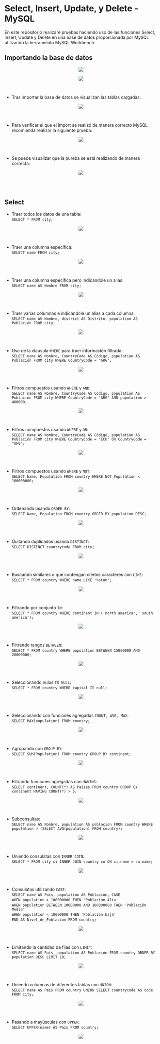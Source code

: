 # Select, Insert, Update, y Delete - MySQL
En este repositorio realizaré pruebas haciendo uso de las funciones Select, Insert, Update y Delete en una base de datos proporcionada por MySQL utilizando la herramiento MySQL Workbench.

## Importando la base de datos


<p align="center">
	<img src="https://raw.githubusercontent.com/WilliamLopez663/Select-Insert-Update-y-Delete---MySQL/main/assets/images/importar-basededatos1.PNG">
</p>
<p align="center">
	<img src="https://raw.githubusercontent.com/WilliamLopez663/Select-Insert-Update-y-Delete---MySQL/main/assets/images/importar-basededatos2.PNG">
</p>
<br>

- Tras importar la base de datos se visualizan las tablas cargadas:
<p align="center">
	<img src="https://raw.githubusercontent.com/WilliamLopez663/Select-Insert-Update-y-Delete---MySQL/main/assets/images/importar-basededatos3.PNG">
</p>
<br>

- Para verificar el que el import se realizó de manera correcto MySQL recomienda realizar la siguiente prueba:
<p align="center">
	<img src="https://raw.githubusercontent.com/WilliamLopez663/Select-Insert-Update-y-Delete---MySQL/main/assets/images/prueba1-import.PNG">
</p>
<br>

- Se puede visualizar que la pureba se está realizando de manera correcta:

<p align="center">
	<img src="https://raw.githubusercontent.com/WilliamLopez663/Select-Insert-Update-y-Delete---MySQL/main/assets/images/prueba2-import.PNG">
</p>
<br><br>

## Select
- Traer todos los datos de una tabla:  
  `SELECT * FROM city;`  
<p align="center">
	<img src="https://raw.githubusercontent.com/WilliamLopez663/Select-Insert-Update-y-Delete---MySQL/main/assets/images/select-toda-la-tabla.PNG">
</p>
<br>

- Traer una columna específica:  
  `SELECT name FROM city;`  
<p align="center">
	<img src="https://raw.githubusercontent.com/WilliamLopez663/Select-Insert-Update-y-Delete---MySQL/main/assets/images/select-columna-especifica.PNG">
</p>
<br>

- Traer una columna específica pero indicandole un alias:  
  `SELECT name AS Nombre FROM city;`  
<p align="center">
	<img src="https://raw.githubusercontent.com/WilliamLopez663/Select-Insert-Update-y-Delete---MySQL/main/assets/images/select-columna-especifica-alias.PNG">
</p>
<br>

- Traer varias columnas e indicandole un alias a cada columna:  
  `SELECT name AS Nombre, district AS Distrito, population AS Población FROM city;`  
<p align="center">
	<img src="https://raw.githubusercontent.com/WilliamLopez663/Select-Insert-Update-y-Delete---MySQL/main/assets/images/select-columnas-alias.PNG">
</p>
<br>

- Uso de la clausula `WHERE` para traer información filtrada:  
  `SELECT name AS Nombre, CountryCode AS Código, population AS Población FROM city WHERE CountryCode = "ARG";`  
<p align="center">
	<img src="https://raw.githubusercontent.com/WilliamLopez663/Select-Insert-Update-y-Delete---MySQL/main/assets/images/clausula-where.PNG">
</p>
<br>

- Filtros compuestos usando `WHERE` y `AND`:  
  `SELECT name AS Nombre, CountryCode AS Código, population AS Población FROM city WHERE CountryCode = "ARG" AND population > 400000;`  
<p align="center">
	<img src="https://raw.githubusercontent.com/WilliamLopez663/Select-Insert-Update-y-Delete---MySQL/main/assets/images/select-where-and.PNG">
</p>
<br>

- Filtros compuestos usando `WHERE` y `OR`:  
  `SELECT name AS Nombre, CountryCode AS Código, population AS Población FROM city WHERE CountryCode = "ECU" OR CountryCode = "AFG";`  
<p align="center">
	<img src="https://raw.githubusercontent.com/WilliamLopez663/Select-Insert-Update-y-Delete---MySQL/main/assets/images/select-where-or.PNG">
</p>
<br>

- Filtros compuestos usando `WHERE` y `NOT`:  
  `SELECT Name, Population FROM country WHERE NOT Population < 100000000;`  
<p align="center">
	<img src="https://raw.githubusercontent.com/WilliamLopez663/Select-Insert-Update-y-Delete---MySQL/main/assets/images/select-where-not.PNG">
</p>
<br>

- Ordenando usando `ORDER BY`:  
  `SELECT Name, Population FROM country ORDER BY population DESC;`  
<p align="center">
	<img src="https://raw.githubusercontent.com/WilliamLopez663/Select-Insert-Update-y-Delete---MySQL/main/assets/images/select-orderby.PNG">
</p>
<br>


- Quitando duplicados usando  `DISTINCT`:  
  `SELECT DISTINCT countrycode FROM city;`  
<p align="center">
	<img src="https://raw.githubusercontent.com/WilliamLopez663/Select-Insert-Update-y-Delete---MySQL/main/assets/images/select-distinct.PNG">
</p>
<br>

- Buscando similares o que contengan ciertos caracteres con `LIKE`:  
  `SELECT * FROM country WHERE name LIKE '%stan';`  
<p align="center">
	<img src="https://raw.githubusercontent.com/WilliamLopez663/Select-Insert-Update-y-Delete---MySQL/main/assets/images/select-like.PNG">
</p>
<br>

- Filtrando por conjunto `IN`:   
  `SELECT * FROM country WHERE continent IN ('north america', 'south america');`  
<p align="center">
	<img src="https://raw.githubusercontent.com/WilliamLopez663/Select-Insert-Update-y-Delete---MySQL/main/assets/images/select-in.PNG">
</p>
<br>

- Filtrando rangos `BETWEEN`:   
  `SELECT * FROM country WHERE population BETWEEN 15000000 AND 20000000;`  
<p align="center">
	<img src="https://raw.githubusercontent.com/WilliamLopez663/Select-Insert-Update-y-Delete---MySQL/main/assets/images/select-between.PNG">
</p>
<br>

- Seleccionando nulos `IS NULL`:   
  `SELECT * FROM country WHERE capital IS null;`  
<p align="center">
	<img src="https://raw.githubusercontent.com/WilliamLopez663/Select-Insert-Update-y-Delete---MySQL/main/assets/images/select-is-null.PNG">
</p>
<br>

- Seleccionando con funciones agregadas `COUNT, AVG, MAX`:   
  `SELECT MAX(population) FROM country;`  
<p align="center">
	<img src="https://raw.githubusercontent.com/WilliamLopez663/Select-Insert-Update-y-Delete---MySQL/main/assets/images/select-max.PNG">
</p>
<br>

- Agrupando con `GROUP BY`:   
  `SELECT SUM(Population) FROM country GROUP BY continent;`  
<p align="center">
	<img src="https://raw.githubusercontent.com/WilliamLopez663/Select-Insert-Update-y-Delete---MySQL/main/assets/images/select-groupby.PNG">
</p>
<br>

- Filtrando funciones agregadas con `HAVING`:   
  `SELECT continent, COUNT(*) AS Paises FROM country GROUP BY continent HAVING COUNT(*) > 5;`  
<p align="center">
	<img src="https://raw.githubusercontent.com/WilliamLopez663/Select-Insert-Update-y-Delete---MySQL/main/assets/images/select-having.PNG">
</p>
<br>

- Subconsultas:   
  `SELECT name AS Nombre, population AS poblacion FROM country WHERE population > (SELECT AVG(population) FROM country);`  
<p align="center">
	<img src="https://raw.githubusercontent.com/WilliamLopez663/Select-Insert-Update-y-Delete---MySQL/main/assets/images/subconsultas-select.PNG">
</p>
<br>

- Uniendo consulatas con `INNER JOIN`:   
  `SELECT * FROM city ci INNER JOIN country co ON ci.name = co.name;`  
<p align="center">
	<img src="https://raw.githubusercontent.com/WilliamLopez663/Select-Insert-Update-y-Delete---MySQL/main/assets/images/select-inner-join.PNG">
</p>
<br>

- Consulatas utilizando `CASE`:   
`SELECT name AS Pais, population AS Población, CASE`  
`WHEN population > 100000000 THEN 'Población Alta'`  
`WHEN population BETWEEN 10000000 AND 100000000 THEN 'Población Media'`  
`WHEN population < 10000000 THEN 'Población baja'`  
`END AS Nivel_de_Poblacion FROM country;`  
<p align="center">
	<img src="https://raw.githubusercontent.com/WilliamLopez663/Select-Insert-Update-y-Delete---MySQL/main/assets/images/select-case.PNG">
</p>
<br>

- Limitando la cantidad de filas con `LIMIT`:   
  `SELECT name AS País, population AS Población FROM country ORDER BY population DESC LIMIT 10;`  
<p align="center">
	<img src="https://raw.githubusercontent.com/WilliamLopez663/Select-Insert-Update-y-Delete---MySQL/main/assets/images/select-limit.PNG">
</p>
<br>

- Uniendo columnas de diferentes tablas con `UNION`:   
  `SELECT name AS País FROM country UNION SELECT countrycode AS code FROM city;`  
<p align="center">
	<img src="https://raw.githubusercontent.com/WilliamLopez663/Select-Insert-Update-y-Delete---MySQL/main/assets/images/select-union.PNG">
</p>
<br>

- Pasando a mayúsculas con `UPPER`:   
  `SELECT UPPER(name) AS País FROM country;`  
<p align="center">
	<img src="https://raw.githubusercontent.com/WilliamLopez663/Select-Insert-Update-y-Delete---MySQL/main/assets/images/select-upper.PNG">
</p>
<br>

